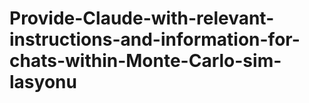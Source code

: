 # Provide-Claude-with-relevant-instructions-and-information-for-chats-within-Monte-Carlo-sim-lasyonu
